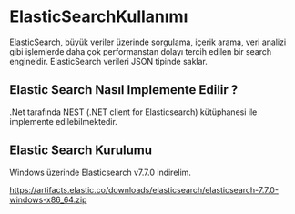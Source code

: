 # ElasticSearchKullanımı

ElasticSearch, büyük veriler üzerinde sorgulama, içerik arama, veri analizi gibi işlemlerde daha çok performanstan dolayı tercih edilen bir search engine’dir. ElasticSearch verileri JSON tipinde saklar.

## Elastic Search Nasıl Implemente Edilir ?

.Net tarafında NEST (.NET client for Elasticsearch) kütüphanesi ile implemente edilebilmektedir.

## Elastic Search Kurulumu

Windows üzerinde Elasticsearch v7.7.0 indirelim.

https://artifacts.elastic.co/downloads/elasticsearch/elasticsearch-7.7.0-windows-x86_64.zip
